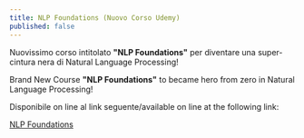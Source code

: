 ```yaml
---
title: NLP Foundations (Nuovo Corso Udemy)
published: false
---
```

Nuovissimo corso intitolato **"NLP Foundations"** per diventare una super-cintura nera di Natural Language Processing!

Brand New Course **"NLP Foundations"** to became hero from zero in Natural Language Processing!

Disponibile on line al link seguente/available on line at the following link:

[NLP Foundations](https://www.udemy.com/course/nlp-foundations/?referralCode=6489F8EB533372D259F6 "NLP Foundations")
